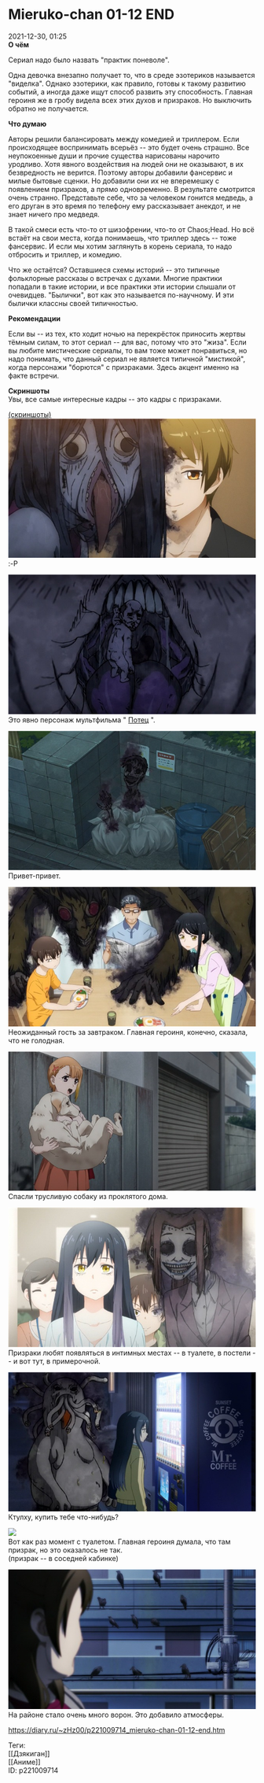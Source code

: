 Mieruko-chan 01-12 END
=======================

   
 2021-12-30, 01:25   
   **О чём**    
   
 Сериал надо было назвать "практик поневоле".   
   
 Одна девочка внезапно получает то, что в среде эзотериков называется "виделка". Однако эзотерики, как правило, готовы к такому развитию событий, а иногда даже ищут способ развить эту способность. Главная героиня же в гробу видела всех этих духов и призраков. Но выключить обратно не получается.   
   
  **Что думаю**    
   
 Авторы решили балансировать между комедией и триллером. Если происходящее воспринимать всерьёз -- это будет очень страшно. Все неупокоенные души и прочие существа нарисованы нарочито уродливо. Хотя явного воздействия на людей они не оказывают, в их безвредность не верится. Поэтому авторы добавили фансервис и милые бытовые сценки. Но добавили они их не вперемешку с появлением призраков, а прямо одновременно. В результате смотрится очень странно. Представьте себе, что за человеком гонится медведь, а его друган в это время по телефону ему рассказывает анекдот, и не знает ничего про медведя.   
   
 В такой смеси есть что-то от шизофрении, что-то от Chaos;Head. Но всё встаёт на свои места, когда понимаешь, что триллер здесь -- тоже фансервис. И если мы хотим заглянуть в корень сериала, то надо отбросить и триллер, и комедию.   
   
 Что же остаётся? Оставшиеся схемы историй -- это типичные фольклорные рассказы о встречах с духами. Многие практики попадали в такие истории, и все практики эти истории слышали от очевидцев. "Былички", вот как это называется по-научному. И эти былички классны своей типичностью.   
   
  **Рекомендации**    
   
 Если вы -- из тех, кто ходит ночью на перекрёсток приносить жертвы тёмным силам, то этот сериал -- для вас, потому что это "жиза". Если вы любите мистические сериалы, то вам тоже может понравиться, но надо понимать, что данный сериал не является типичной "мистикой", когда персонажи "борются" с призраками. Здесь акцент именно на факте встречи.   
   
  **Скриншоты**    
 Увы, все самые интересные кадры -- это кадры с призраками.   
   
  [(скриншоты)](https://zHz00.diary.ru/p221009714.htm?index=1#linkmore221009714m1)       
  [![](pics/b48051b2e085t.jpg)](https://a.radikal.ru/a04/2112/66/b48051b2e085.png)    
 :-P   
   
  [![](pics/3514087cbb4ct.jpg)](https://b.radikal.ru/b08/2112/72/3514087cbb4c.png)    
 Это явно персонаж мультфильма "  [Потец](https://youtu.be/jgoXt1zhHQs?t=322)  ".   
   
  [![](pics/d974952d15fft.jpg)](https://d.radikal.ru/d21/2112/dc/d974952d15ff.png)    
 Привет-привет.   
   
  [![](pics/9a124e9beebbt.jpg)](https://b.radikal.ru/b29/2112/b5/9a124e9beebb.png)    
 Неожиданный гость за завтраком. Главная героиня, конечно, сказала, что не голодная.   
   
  [![](pics/cb8ad450b72at.jpg)](https://a.radikal.ru/a13/2112/a3/cb8ad450b72a.png)    
 Спасли трусливую собаку из проклятого дома.   
   
  [![](pics/127225c96440t.jpg)](https://b.radikal.ru/b37/2112/6e/127225c96440.png)    
 Призраки любят появляться в интимных местах -- в туалете, в постели -- и вот тут, в примерочной.   
   
  [![](pics/1c08e0df4c4bt.jpg)](https://a.radikal.ru/a41/2112/4c/1c08e0df4c4b.png)    
 Ктулху, купить тебе что-нибудь?   
   
  [![](pics/a75b35da2959t.jpg)](https://b.radikal.ru/b10/2112/b3/a75b35da2959.png)    
 Вот как раз момент с туалетом. Главная героиня думала, что там призрак, но это оказалось не так.   
 (призрак -- в соседней кабинке)   
   
  [![](pics/d9353ea0134ct.jpg)](https://c.radikal.ru/c04/2112/bd/d9353ea0134c.png)    
 На районе стало очень много ворон. Это добавило атмосферы.   
   
      
    
 <https://diary.ru/~zHz00/p221009714_mieruko-chan-01-12-end.htm>   
   
 Теги:   
 [[Дзякиган]]   
 [[Аниме]]   
 ID: p221009714